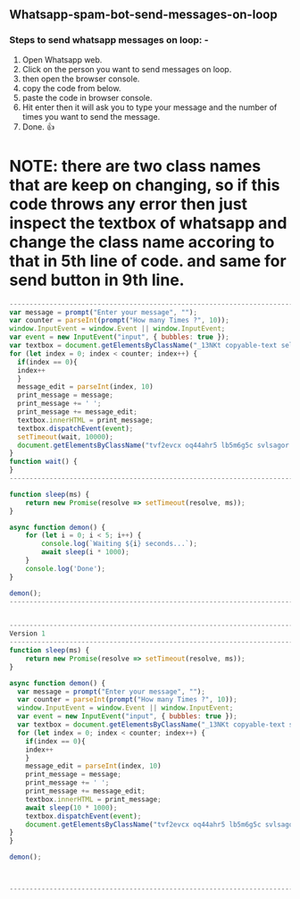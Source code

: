 ## Whatsapp-spam-bot-send-messages-on-loop

### Steps to send whatsapp messages on loop: -

1. Open Whatsapp web.
1. Click on the person you want to send messages on loop.
1. then open the browser console.
1. copy the code from below.
1. paste the code in browser console.
1. Hit enter then it will ask you to type your message and the number of times you want to send the message.
1. Done. 👍


# NOTE: there are two class names that are keep on changing, so if this code throws any error then just inspect the textbox of whatsapp and change the class name accoring to that in 5th line of code. and same for send button in 9th line.

```javascript
-------------------------------------------------------------------------------------------------------
var message = prompt("Enter your message", "‎");
var counter = parseInt(prompt("How many Times ?", 10));
window.InputEvent = window.Event || window.InputEvent;
var event = new InputEvent("input", { bubbles: true });
var textbox = document.getElementsByClassName("_13NKt copyable-text selectable-text")[1];
for (let index = 0; index < counter; index++) {
  if(index == 0){
  index++
  }
  message_edit = parseInt(index, 10)
  print_message = message;
  print_message += ' ';
  print_message += message_edit;
  textbox.innerHTML = print_message;
  textbox.dispatchEvent(event);
  setTimeout(wait, 10000);
  document.getElementsByClassName("tvf2evcx oq44ahr5 lb5m6g5c svlsagor p2rjqpw5 epia9gcq")[0].click();
}
function wait() {
}
------------------------------------------------------------------------------------------------------- ignore this  >>>>>

function sleep(ms) {
    return new Promise(resolve => setTimeout(resolve, ms));
}

async function demon() {
    for (let i = 0; i < 5; i++) {
        console.log(`Waiting ${i} seconds...`);
        await sleep(i * 1000);
    }
    console.log('Done');
}

demon();
------------------------------------------------------------------------------------------------------- ignore this  <<<<<<


-------------------------------------------------------------------------------------------------------
Version 1
-------------------------------------------------------------------------------------------------------
function sleep(ms) {
    return new Promise(resolve => setTimeout(resolve, ms));
}

async function demon() {
  var message = prompt("Enter your message", "‎");
  var counter = parseInt(prompt("How many Times ?", 10));
  window.InputEvent = window.Event || window.InputEvent;
  var event = new InputEvent("input", { bubbles: true });
  var textbox = document.getElementsByClassName("_13NKt copyable-text selectable-text")[1];
  for (let index = 0; index < counter; index++) {
    if(index == 0){
    index++
    }
    message_edit = parseInt(index, 10)
    print_message = message;
    print_message += ' ';
    print_message += message_edit;
    textbox.innerHTML = print_message;
    await sleep(10 * 1000);
    textbox.dispatchEvent(event);
    document.getElementsByClassName("tvf2evcx oq44ahr5 lb5m6g5c svlsagor p2rjqpw5 epia9gcq")[0].click();
}
}

demon();



-------------------------------------------------------------------------------------------------------
```
